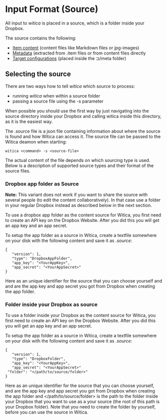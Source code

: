 # Input Format (Source)

All input to *witica* is placed in a source, which is a folder inside your Dropbox.

The source contains the following:

* [Item content](!./content) (content files like Markdown files or jpg-images)
* [Metadata](!./metadata) (extracted from .item files or from content files directly
* [Target configurations](!doc/target) (placed inside the ⊐/meta folder)

## Selecting the source

There are two ways how to tell *witica* which source to process: 
* running *witica* when within a source folder
* passing a source file using the -s parameter

When possible you should use the first way by just navigating into the source directory inside your Dropbox and calling witica inside this directory, as it is the easiest way.

The .source file is a json file containing information about where the source is found and how Witica can access it. The source file can be passed to the Witica deamon when starting:

	witica <command> -s <source-file>

The actual content of the file depends on which sourcing type is used. Below is a description of supported source types and their  format of the source files.

### Dropbox app folder as Source

**Note:** This variant does not work if you want to share the source with several people (to edit the content collaboratively). In that case use a folder in your regular Dropbox instead as described below in the next section.

To use a dropbox app folder as the content source for Witica, you first need to create an API key on the Dropbox Website. After you did this you will get an app key and an app secret.

To setup the app folder as a source in Witica, create a textfile somewhere on your disk with the following content and save it as *<YourSourceId>.source*:

	{
	   "version": 1,
	   "type": "DropboxAppFolder",
	   "app_key": "<YourAppKey>",
	   "app_secret": "<YourAppSecret>"
	}

Here <YourSourceId> as an unique identifier for the source that you can choose yourself and <YourAppKey> and <YourAppSecret> are the app key and app secret you got from Dropbox when creating the app folder.

### Folder inside your Dropbox as source

To use a folder inside your Dropbox as the content source for Witica, you first need to create an API key on the Dropbox Website. After you did this you will get an app key and an app secret.

To setup the app folder as a source in Witica, create a textfile somewhere on your disk with the following content and save it as *<YourSourceId>.source*:

	{
	   "version": 1,
	   "type": "DropboxFolder",
	   "app_key": "<YourAppKey>",
	   "app_secret": "<YourAppSecret>"
     "folder": "</path/to/source/folder>"
	}

Here <YourSourceId> as an unique identifier for the source that you can choose yourself, <YourAppKey> and <YourAppSecret> are the app key and app secret you got from Dropbox when creating the app folder and </path/to/source/folder> is the path to the folder inside your Dropbox that you want to use as a your source (the root of this path is your Dropbox folder). Note that you need to create the folder by yourself, before you can use the source in Witica.